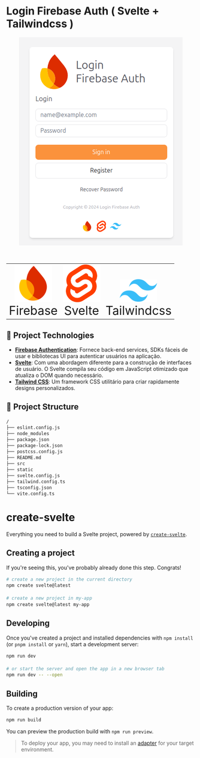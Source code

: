 # Login Firebase Auth ( Svelte + Tailwindcss )

<p align="center">
<img src="./github/tela.png" alt="" width="">
</p>
<br>

<table width="100%" align="center" style="border:0">
    <tr>
        <td align="center" valign="bottom" style="border:0">
            <img src="./github/logo-firebase.svg" alt="Firebase logo" width="100"/>
            <br>
            <span style="font-size: 2rem;">Firebase</span>
        </td>
        <td align="center" valign="bottom" style="border:0">
            <img src="./github/logo-svelte.svg" alt="Svelte logo" width="100"/>
            <br>
            <span style="font-size: 2rem;">Svelte</span>
        </td>
        <td align="center" valign="bottom" style="border:0">
            <img src="./github/logo-tailwindcss.svg" alt="Tailwindcss logo" width="100"/>
            <br>
            <span style="font-size: 2rem;">Tailwindcss</span>
        </td>
    </tr>
</table>

## 🚀 Project Technologies
- **[Firebase Authentication](https://firebase.google.com/docs/auth)**: Fornece back-end services, SDKs fáceis de usar e bibliotecas UI para autenticar usuários na aplicação.
- **[Svelte](https://svelte.dev/)**: Com uma abordagem diferente para a construção de interfaces de usuário. O Svelte compila seu código em JavaScript otimizado que atualiza o DOM quando necessário.
- **[Tailwind CSS](https://tailwindcss.com/)**: Um framework CSS utilitário para criar rapidamente designs personalizados.

## 🚀 Project Structure
```text
/
├── eslint.config.js
├── node_modules
├── package.json
├── package-lock.json
├── postcss.config.js
├── README.md
├── src
├── static
├── svelte.config.js
├── tailwind.config.ts
├── tsconfig.json
└── vite.config.ts

```
# create-svelte

Everything you need to build a Svelte project, powered by [`create-svelte`](https://github.com/sveltejs/kit/tree/main/packages/create-svelte).

## Creating a project

If you're seeing this, you've probably already done this step. Congrats!

```bash
# create a new project in the current directory
npm create svelte@latest

# create a new project in my-app
npm create svelte@latest my-app
```

## Developing

Once you've created a project and installed dependencies with `npm install` (or `pnpm install` or `yarn`), start a development server:

```bash
npm run dev

# or start the server and open the app in a new browser tab
npm run dev -- --open
```

## Building

To create a production version of your app:

```bash
npm run build
```

You can preview the production build with `npm run preview`.

> To deploy your app, you may need to install an [adapter](https://kit.svelte.dev/docs/adapters) for your target environment.
